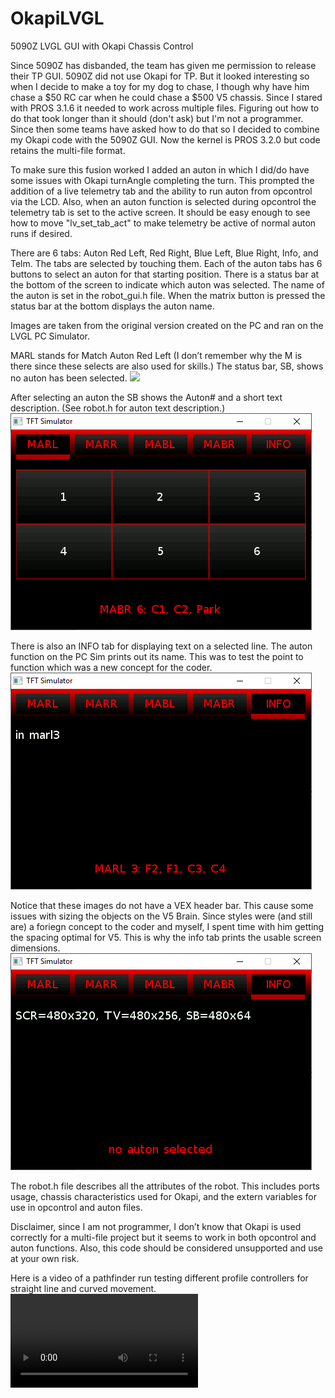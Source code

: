 # OkapiLVGL
5090Z LVGL GUI with Okapi Chassis Control

Since 5090Z has disbanded, the team has given me permission to release their TP GUI.
5090Z did not use Okapi for TP. But it looked interesting so when I decide to make a toy 
for my dog to chase, I though why have him chase a $50 RC car when he could chase a 
$500 V5 chassis. Since I stared with PROS 3.1.6 it needed to work across multiple files. 
Figuring out how to do that took longer than it should (don't ask) but I'm not a programmer.
Since then some teams have asked how to do that so I decided to combine my Okapi code
with the 5090Z GUI. Now the kernel is PROS 3.2.0 but code retains the multi-file format. 

To make sure this fusion worked I added an auton in which I did/do have some issues with 
Okapi turnAngle completing the turn. This prompted the addition of a live telemetry tab and 
the ability to run auton from opcontrol via the LCD. Also, when an auton function is selected 
during opcontrol the telemetry tab is set to the active screen. It should be easy enough to 
see how to move "lv_set_tab_act" to make telemetry be active of normal auton runs if 
desired. 

There are 6 tabs: Auton Red Left, Red Right, Blue Left, Blue Right, Info, and Telm. The tabs 
are selected by touching them. Each of the auton tabs has 6 buttons to select an auton for 
that starting position. There is a status bar at the bottom of the screen to indicate which 
auton was selected. The name of the auton is set in the robot_gui.h file. When the matrix 
button is pressed the status bar at the bottom displays the auton name.

Images are taken from the original version created on the PC and ran on the LVGL PC Simulator.

MARL stands for Match Auton Red Left (I don’t remember why the M is there since these selects
are also used for skills.) The status bar, SB, shows no auton has been selected.
![](https://raw.githubusercontent.com/timeconfusing/Images/master/MARL_NO_AUTON.PNG)

After selecting an auton the SB shows the Auton# and a short text description. (See robot.h 
for auton text description.)
![](https://raw.githubusercontent.com/timeconfusing/Images/master/MARL.PNG)

There is also an INFO tab for displaying text on a selected line. The auton function on the 
PC Sim prints out its name. This was to test the point to function which was a new concept 
for the coder. 
![](https://raw.githubusercontent.com/timeconfusing/Images/master/INFO.PNG)

Notice that these images do not have a VEX header bar. This cause some issues with sizing the
objects on the V5 Brain. Since styles were (and still are) a foriegn concept to the coder and 
myself, I spent time with him getting the spacing optimal for V5. This is why the info tab 
prints the usable screen dimensions. 
![](https://raw.githubusercontent.com/timeconfusing/Images/master/INFO_NO_AUTO.PNG)

The robot.h file describes all the attributes of the robot. This includes ports usage, chassis
characteristics used for Okapi, and the extern variables for use in opcontrol and auton files.

Disclaimer, since I am not programmer, I don’t know that Okapi is used correctly for a 
multi-file project but it seems to work in both opcontrol and auton functions. Also, this
code should be considered unsupported and use at your own risk.  

Here is a video of a pathfinder run testing different profile controllers for straight line and curved movement.
![](https://github.com/timeconfusing/Images/blob/master/LVGL-Okapi-pathfinder2.mp4)
